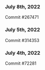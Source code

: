### July 8th, 2022

Commit #267471

### July 5th, 2022

Commit #314353


### July 4th, 2022

Commit #72281
